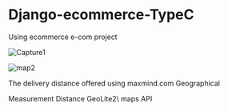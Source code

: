 # Django-ecommerce-TypeC
Using ecommerce e-com project

![Capture1](https://user-images.githubusercontent.com/83709744/121327960-7e5f4a80-c946-11eb-9c0d-6c49eed604e1.PNG)

![map2](https://user-images.githubusercontent.com/83709744/121766539-26625700-cb85-11eb-86ef-6ca29925fda0.png)

The delivery distance offered using maxmind.com Geographical 

Measurement Distance GeoLite2\ maps API
